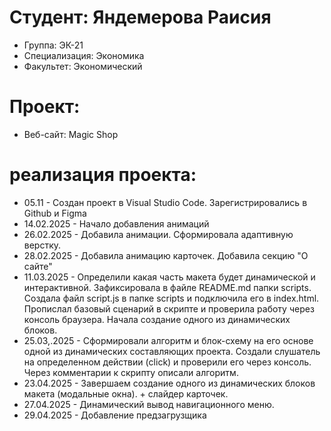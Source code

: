# Студент: Яндемерова Раисия
- Группа: ЭК-21
- Специализация: Экономика
- Факультет: Экономический


# Проект: 
- Веб-сайт: Magic Shop

# реализация проекта:
- 05.11 - Создан проект в Visual Studio Code. Зарегистрировались в  Github и Figma 
- 14.02.2025 - Начало добавления анимаций 
- 26.02.2025 - Добавила анимации. Сформировала адаптивную верстку.
- 28.02.2025 - Добавила анимацию карточек. Добавила секцию "О сайте"
- 11.03.2025 - Определили какая часть макета будет динамической и интерактивной. Зафиксировала в файле README.md папки scripts.	Создала файл script.js в папке scripts и подключила его в index.html. Пропислал базовый сценарий в скрипте и проверила работу через консоль браузера. Начала создание одного из динамических блоков. 
- 25.03,.2025 - Сформировали алгоритм и блок-схему на его основе одной из динамических составляющих проекта.
Создали слушатель на определенном действии (click) и проверили его через консоль.
Через комментарии к скрипту описали алгоритм.
- 23.04.2025 - Завершаем создание одного из динамических блоков макета (модальные окна). + слайдер карточек.
- 27.04.2025 - Динамический вывод навигационного меню.
- 29.04.2025 - Добавление предзагрузщика